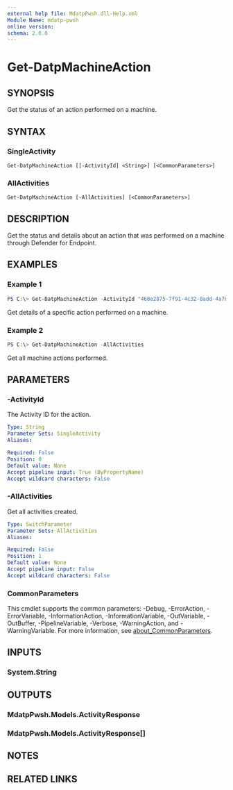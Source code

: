 ```yaml
---
external help file: MdatpPwsh.dll-Help.xml
Module Name: mdatp-pwsh
online version:
schema: 2.0.0
---
```


# Get-DatpMachineAction

## SYNOPSIS
Get the status of an action performed on a machine.

## SYNTAX

### SingleActivity
```
Get-DatpMachineAction [[-ActivityId] <String>] [<CommonParameters>]
```

### AllActivities
```
Get-DatpMachineAction [-AllActivities] [<CommonParameters>]
```

## DESCRIPTION
Get the status and details about an action that was performed on a machine through Defender for Endpoint.

## EXAMPLES

### Example 1
```powershell
PS C:\> Get-DatpMachineAction -ActivityId "460e2875-7f91-4c32-8add-4a7b78f13254"
```

Get details of a specific action performed on a machine.

### Example 2
```powershell
PS C:\> Get-DatpMachineAction -AllActivities
```

Get all machine actions performed.

## PARAMETERS

### -ActivityId
The Activity ID for the action.

```yaml
Type: String
Parameter Sets: SingleActivity
Aliases:

Required: False
Position: 0
Default value: None
Accept pipeline input: True (ByPropertyName)
Accept wildcard characters: False
```

### -AllActivities
Get all activities created.

```yaml
Type: SwitchParameter
Parameter Sets: AllActivities
Aliases:

Required: False
Position: 1
Default value: None
Accept pipeline input: False
Accept wildcard characters: False
```

### CommonParameters
This cmdlet supports the common parameters: -Debug, -ErrorAction, -ErrorVariable, -InformationAction, -InformationVariable, -OutVariable, -OutBuffer, -PipelineVariable, -Verbose, -WarningAction, and -WarningVariable. For more information, see [about_CommonParameters](http://go.microsoft.com/fwlink/?LinkID=113216).

## INPUTS

### System.String

## OUTPUTS

### MdatpPwsh.Models.ActivityResponse

### MdatpPwsh.Models.ActivityResponse[]

## NOTES

## RELATED LINKS

